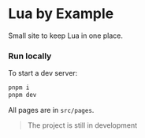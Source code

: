 # Lua by Example

Small site to keep Lua in one place.

### Run locally

To start a dev server:

```bash
pnpm i
pnpm dev
```

All pages are in `src/pages`.
> The project is still in development
